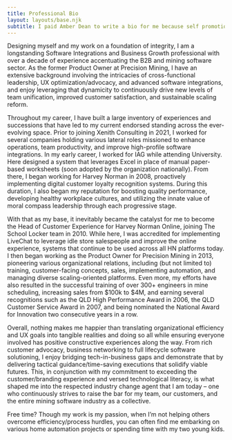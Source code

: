 ```yaml
---
title: Professional Bio
layout: layouts/base.njk
subtitle: I paid Amber Dean to write a bio for me because self promotion is tough.
---
```

Designing myself and my work on a foundation of integrity, I am a longstanding Software Integrations and Business Growth professional with over a decade of experience accentuating the B2B and mining software sector. As the former Product Owner at Precision Mining, I have an extensive background involving the intricacies of cross-functional leadership, UX optimization/advocacy, and advanced software integrations, and enjoy leveraging that dynamicity to continuously drive new levels of team unification, improved customer satisfaction, and sustainable scaling reform.

Throughout my career, I have built a large inventory of experiences and successions that have led to my current endorsed standing across the ever-evolving space. Prior to joining Xenith Consulting in 2021, I worked for several companies holding various lateral roles missioned to enhance operations, team productivity, and improve high-profile software integrations. In my early career, I worked for IAG while attending University. Here designed a system that leverages Excel in place of manual paper-based worksheets (soon adopted by the organization nationally). From there, I began working for Harvey Norman in 2008, proactively implementing digital customer loyalty recognition systems. During this duration, I also began my reputation for boosting quality performance, developing healthy workplace cultures, and utilizing the innate value of moral compass leadership through each progressive stage.

With that as my base, it inevitably became the catalyst for me to become the Head of Customer Experience for Harvey Norman Online, joining The School Locker team in 2010. While here, I was accredited for implementing LiveChat to leverage idle store salespeople and improve the online experience, systems that continue to be used across all HN platforms today. I then began working as the Product Owner for Precision Mining in 2013, pioneering various organizational relations, including (but not limited to) training, customer-facing concepts, sales, implementing automation, and managing diverse scaling-oriented platforms. Even more, my efforts have also resulted in the successful training of over 300+ engineers in mine scheduling, increasing sales from $100k to $4M, and earning several recognitions such as the QLD High Performance Award in 2006, the QLD Customer Service Award in 2007, and being nominated the National Award for Innovation two consecutive years in a row. 

Overall, nothing makes me happier than translating organizational efficiency and UX goals into tangible realities and doing so all while ensuring everyone involved has positive constructive experiences along the way. From rich customer advocacy, business networking to full lifecycle software solutioning, I enjoy bridging tech-in-business gaps and demonstrate that by delivering tactical guidance/time-saving executions that solidify viable futures. This, in conjunction with my commitment to exceeding the customer/branding experience and versed technological literacy, is what shaped me into the respected industry change agent that I am today – one who continuously strives to raise the bar for my team, our customers, and the entire mining software industry as a collective.

Free time? Though my work is my passion, when I’m not helping others overcome efficiency/process hurdles, you can often find me embarking on various home automation projects or spending time with my two young kids.
